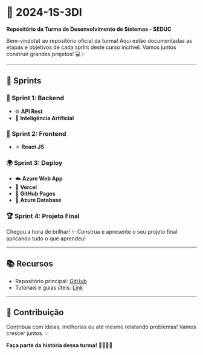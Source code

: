 # 🚀 2024-1S-3DI  
**Repositório da Turma de Desenvolvimento de Sistemas - SEDUC**  

Bem-vindo(a) ao repositório oficial da turma! Aqui estão documentadas as etapas e objetivos de cada sprint deste curso incrível. Vamos juntos construir grandes projetos! 💻✨  

---

## 🌟 Sprints  

### 🏁 Sprint 1: Backend  
- 🌐 **API Rest**  
- 🤖 **Inteligência Artificial**  

### 🎨 Sprint 2: Frontend  
- ⚛️ **React JS**  

### 🌍 Sprint 3: Deploy  
- ☁️ **Azure Web App**  
- 🚀 **Vercel**  
- 📄 **GitHub Pages**  
- 💾 **Azure Database**  

### 🏆 Sprint 4: Projeto Final  
Chegou a hora de brilhar! ✨ Construa e apresente o seu projeto final aplicando tudo o que aprendeu!  

---

## 📚 Recursos  
- Repositório principal: [GitHub](#)  
- Tutoriais e guias úteis: [Link](#)  

---

## 🤝 Contribuição  
Contribua com ideias, melhorias ou até mesmo relatando problemas! Vamos crescer juntos. 💡  

**Faça parte da história dessa turma!** 👩‍💻👨‍💻  
